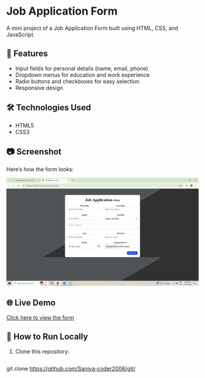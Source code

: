 # Job Application Form

A mini project of a Job Application Form built using HTML, CSS, and JavaScript.

## 🚀 Features
- Input fields for personal details (name, email, phone)
- Dropdown menus for education and work experience
- Radio buttons and checkboxes for easy selection
- Responsive design

## 🛠 Technologies Used
- HTML5
- CSS3


## 📷 Screenshot
Here’s how the form looks:

![Job Application Form Screenshot](form.png)

## 🌐 Live Demo
[Click here to view the form](https://Saniya-coder2006.github.io/job-application-form/)

## 📌 How to Run Locally
1. Clone this repository:
   ```bash
 git clone https://github.com/Saniya-coder2006/git/ 